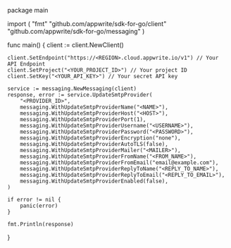 package main

import (
    "fmt"
    "github.com/appwrite/sdk-for-go/client"
    "github.com/appwrite/sdk-for-go/messaging"
)

func main() {
    client := client.NewClient()

    client.SetEndpoint("https://<REGION>.cloud.appwrite.io/v1") // Your API Endpoint
    client.SetProject("<YOUR_PROJECT_ID>") // Your project ID
    client.SetKey("<YOUR_API_KEY>") // Your secret API key

    service := messaging.NewMessaging(client)
    response, error := service.UpdateSmtpProvider(
        "<PROVIDER_ID>",
        messaging.WithUpdateSmtpProviderName("<NAME>"),
        messaging.WithUpdateSmtpProviderHost("<HOST>"),
        messaging.WithUpdateSmtpProviderPort(1),
        messaging.WithUpdateSmtpProviderUsername("<USERNAME>"),
        messaging.WithUpdateSmtpProviderPassword("<PASSWORD>"),
        messaging.WithUpdateSmtpProviderEncryption("none"),
        messaging.WithUpdateSmtpProviderAutoTLS(false),
        messaging.WithUpdateSmtpProviderMailer("<MAILER>"),
        messaging.WithUpdateSmtpProviderFromName("<FROM_NAME>"),
        messaging.WithUpdateSmtpProviderFromEmail("email@example.com"),
        messaging.WithUpdateSmtpProviderReplyToName("<REPLY_TO_NAME>"),
        messaging.WithUpdateSmtpProviderReplyToEmail("<REPLY_TO_EMAIL>"),
        messaging.WithUpdateSmtpProviderEnabled(false),
    )

    if error != nil {
        panic(error)
    }

    fmt.Println(response)
}
